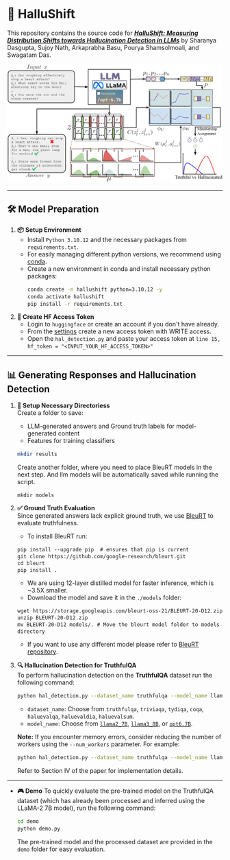 # 🌟 HalluShift

This repository contains the source code for [***HalluShift: Measuring Distribution Shifts towards Hallucination Detection in LLMs***](https://arxiv.org/abs/2504.09482) by Sharanya Dasgupta, Sujoy Nath, Arkaprabha Basu, Pourya Shamsolmoali, and Swagatam Das.

![](Hallushift_method_v2_page-0001.jpg)

---

## 🛠️ **Model Preparation**

1. **📦 Setup Environment**  
   - Install `Python 3.10.12` and the necessary packages from `requirements.txt`.
   - For easily managing different python versions, we recommend using [conda](https://docs.anaconda.com/miniconda/install/).
   - Create a new environment in conda and install necessary python packages:
     ```bash
     conda create -n hallushift python=3.10.12 -y
     conda activate hallushift
     pip install -r requirements.txt
     ```
2. **🔑 Create HF Access Token**
   - Login to `huggingface` or create an account if you don't have already.
   - From the [settings](https://huggingface.co/settings/tokens) create a new access token with WRITE access.
   - Open the `hal_detection.py` and paste your access token at `line 15, hf_token = "<INPUT_YOUR_HF_ACCESS_TOKEN>"`

---

## **📊 Generating Responses and Hallucination Detection**

1. **📁 Setup Necessary Directoriess**  
   Create a folder to save:
   - LLM-generated answers and Ground truth labels for model-generated content
   - Features for training classifiers
   ```bash
   mkdir results
   ```
   Create another folder, where you need to place BleuRT models in the next step. And llm models will be automatically saved while running the script.
   ```
   mkdir models
   ```

2. **✅ Ground Truth Evaluation**  
   Since generated answers lack explicit ground truth, we use [BleuRT](https://arxiv.org/abs/2004.04696) to evaluate truthfulness.
   - To install BleuRT run:
   ```
   pip install --upgrade pip  # ensures that pip is current
   git clone https://github.com/google-research/bleurt.git
   cd bleurt
   pip install .
   ```
   - We are using 12-layer distilled model for faster inference, which is ~3.5X smaller.
   - Download the model and save it in the `./models` folder:
   ```
   wget https://storage.googleapis.com/bleurt-oss-21/BLEURT-20-D12.zip
   unzip BLEURT-20-D12.zip
   mv BLEURT-20-D12 models/. # Move the bleurt model folder to models directory
   ```
   - If you want to use any different model please refer to [BleuRT repository](https://github.com/google-research/bleurt).

3. **🔍 Hallucination Detection for TruthfulQA**  
   To perform hallucination detection on the **TruthfulQA** dataset run the following command:
   ```bash
   python hal_detection.py --dataset_name truthfulqa --model_name llama2_7B 
   ```
   - `dataset_name`: Choose from `truthfulqa`, `triviaqa`, `tydiqa`, `coqa`, `haluevalqa`, `haluevaldia`, `haluevalsum`.
   - `model_name`: Choose from [`llama2_7B`](https://huggingface.co/meta-llama/Llama-2-7b-hf), [`llama3_8B`](https://huggingface.co/meta-llama/Llama-3.1-8B), or [`opt6.7B`](https://huggingface.co/facebook/opt-6.7b).
   
   **Note:** If you encounter memory errors, consider reducing the number of workers using the `--num_workers` parameter. For example:
   ```bash
   python hal_detection.py --dataset_name truthfulqa --model_name llama2_7B --num_workers 1
   ```
   Refer to Section IV of the paper for implementation details.

---
* **🎮 Demo**
   To quickly evaluate the pre-trained model on the TruthfulQA dataset (which has already been processed and inferred using the LLaMA-2 7B model), run the following command:
   ```bash
   cd demo
   python demo.py
   ```
   The pre-trained model and the processed dataset are provided in the `demo` folder for easy evaluation.
